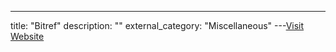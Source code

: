 ---
title: "Bitref"
description: ""
external_category: "Miscellaneous"
---[Visit Website](https://bitref.com/)

